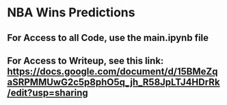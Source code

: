 # NBA Wins Predictions 

## For Access to all Code, use the main.ipynb file 

## For Access to Writeup, see this link: https://docs.google.com/document/d/15BMeZqaSRPMMUwG2c5p8phO5q_jh_R58JpLTJ4HDrRk/edit?usp=sharing
